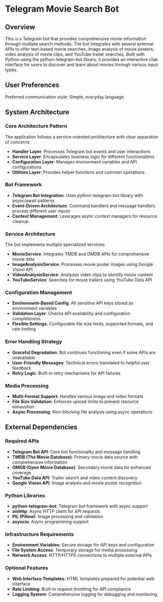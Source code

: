 # Telegram Movie Search Bot

## Overview

This is a Telegram bot that provides comprehensive movie information through multiple search methods. The bot integrates with several external APIs to offer text-based movie searches, image analysis of movie posters, video analysis of movie clips, and YouTube trailer searches. Built with Python using the python-telegram-bot library, it provides an interactive chat interface for users to discover and learn about movies through various input types.

## User Preferences

Preferred communication style: Simple, everyday language.

## System Architecture

### Core Architecture Pattern
The application follows a service-oriented architecture with clear separation of concerns:
- **Handler Layer**: Processes Telegram bot events and user interactions
- **Service Layer**: Encapsulates business logic for different functionalities
- **Configuration Layer**: Manages environment variables and API configurations
- **Utilities Layer**: Provides helper functions and common operations

### Bot Framework
- **Telegram Bot Integration**: Uses python-telegram-bot library with async/await patterns
- **Event-Driven Architecture**: Command handlers and message handlers process different user inputs
- **Context Management**: Leverages async context managers for resource cleanup

### Service Architecture
The bot implements multiple specialized services:
- **MovieService**: Integrates TMDB and OMDB APIs for comprehensive movie data
- **ImageAnalysisService**: Processes movie poster images using Google Vision API
- **VideoAnalysisService**: Analyzes video clips to identify movie content
- **YouTubeService**: Searches for movie trailers using YouTube Data API

### Configuration Management
- **Environment-Based Config**: All sensitive API keys stored as environment variables
- **Validation Layer**: Checks API availability and configuration completeness
- **Flexible Settings**: Configurable file size limits, supported formats, and rate limiting

### Error Handling Strategy
- **Graceful Degradation**: Bot continues functioning even if some APIs are unavailable
- **User-Friendly Messages**: Technical errors translated to helpful user feedback
- **Retry Logic**: Built-in retry mechanisms for API failures

### Media Processing
- **Multi-Format Support**: Handles various image and video formats
- **File Size Validation**: Enforces upload limits to prevent resource exhaustion
- **Async Processing**: Non-blocking file analysis using async operations

## External Dependencies

### Required APIs
- **Telegram Bot API**: Core bot functionality and message handling
- **TMDB (The Movie Database)**: Primary movie data source with comprehensive information
- **OMDB (Open Movie Database)**: Secondary movie data for enhanced coverage
- **YouTube Data API**: Trailer search and video content discovery
- **Google Vision API**: Image analysis and movie poster recognition

### Python Libraries
- **python-telegram-bot**: Telegram bot framework with async support
- **aiohttp**: Async HTTP client for API requests
- **PIL (Pillow)**: Image processing and validation
- **asyncio**: Async programming support

### Infrastructure Requirements
- **Environment Variables**: Secure storage for API keys and configuration
- **File System Access**: Temporary storage for media processing
- **Network Access**: HTTP/HTTPS connections to multiple external APIs

### Optional Features
- **Web Interface Templates**: HTML templates prepared for potential web interface
- **Rate Limiting**: Built-in request throttling for API compliance
- **Logging System**: Comprehensive logging for debugging and monitoring